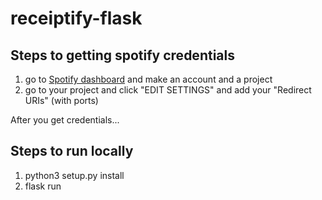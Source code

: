 # receiptify-flask

## Steps to getting spotify credentials 
1. go to <a href='https://developer.spotify.com/dashboard/login'> Spotify dashboard</a> and make an account and a project 
2. go to your project and click "EDIT SETTINGS" and add your "Redirect URIs" (with ports)

After you get credentials... 

## Steps to run locally 
1. python3 setup.py install 
2. flask run
